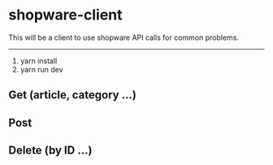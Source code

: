 # shopware-client

This will be a client to use shopware API calls for common problems.

-- --

1. yarn install
2. yarn run dev


## Get (article, category ...)

## Post

## Delete (by ID ...)
